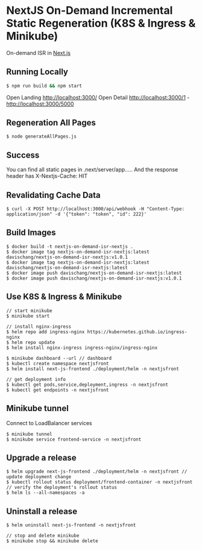 # NextJS On-Demand Incremental Static Regeneration (K8S & Ingress & Minikube)

On-demand ISR in [Next.js](https://nextjs.org/docs/app/building-your-application/data-fetching/fetching-caching-and-revalidating#revalidating-data)

## Running Locally

```bash
$ npm run build && npm start
```

Open Landing [http://localhost:3000/](http://localhost:3000/)
Open Detail [http://localhost:3000/1](http://localhost:3000/1) - [http://localhost:3000/5000](http://localhost:3000/5000)

## Regeneration All Pages

```
$ node generateAllPages.js
```

## Success

You can find all static pages in .next/server/app.....
And the response header has X-Nextjs-Cache: HIT

## Revalidating Cache Data

```
$ curl -X POST http://localhost:3000/api/webhook -H "Content-Type: application/json" -d '{"token": "token", "id": 222}'

```

## Build Images

```
$ docker build -t nextjs-on-demand-isr-nextjs .
$ docker image tag nextjs-on-demand-isr-nextjs:latest davischang/nextjs-on-demand-isr-nextjs:v1.0.1
$ docker image tag nextjs-on-demand-isr-nextjs:latest davischang/nextjs-on-demand-isr-nextjs:latest
$ docker image push davischang/nextjs-on-demand-isr-nextjs:latest
$ docker image push davischang/nextjs-on-demand-isr-nextjs:v1.0.1
```

## Use K8S & Ingress & Minikube

```
// start minikube
$ minikube start

// install nginx-ingress
$ helm repo add ingress-nginx https://kubernetes.github.io/ingress-nginx
$ helm repo update
$ helm install nginx-ingress ingress-nginx/ingress-nginx

$ minikube dashboard --url // dashboard
$ kubectl create namespace nextjsfront
$ helm install next-js-frontend ./deployment/helm -n nextjsfront

// get deployment info
$ kubectl get pods,service,deployment,ingress -n nextjsfront
$ kubectl get endpoints -n nextjsfront
```

## Minikube tunnel

Connect to LoadBalancer services

```
$ minikube tunnel
$ minikube service frontend-service -n nextjsfront
```

## Upgrade a release

```
$ helm upgrade next-js-frontend ./deployment/helm -n nextjsfront // update deployment change
$ kubectl rollout status deployment/frontend-container -n nextjsfront // verify the deployment's rollout status
$ helm ls --all-namespaces -a
```

## Uninstall a release

```
$ helm uninstall next-js-frontend -n nextjsfront

// stop and delete minikube
$ minikube stop && minikube delete
```
